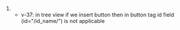 1. *  v-37: in tree view if we insert button then in button tag id field (id="/id_name/") is not applicable